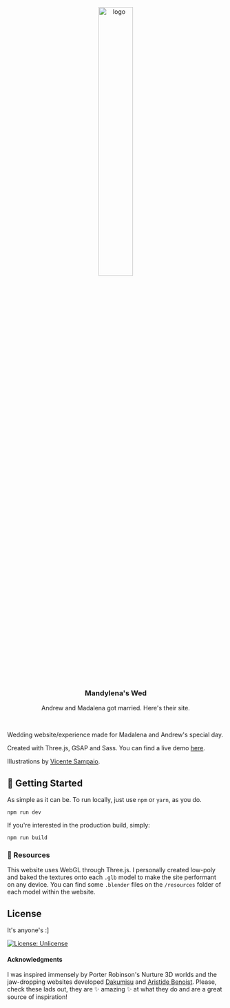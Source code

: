 <div align="center">
  <a href="https://github.com/othneildrew/Best-README-Template">
    <img alt="logo" width="40%" src="https://user-images.githubusercontent.com/17494745/199332105-3849c637-acb0-4e42-bab8-83edb271f61c.png">
  </a>

  <h3 align="center">Mandylena's Wed</h3>

  <p align="center">
   Andrew and Madalena got married. Here's their site.
  </p>
</div>

</br>

Wedding website/experience made for Madalena and Andrew's special day.

Created with Three.js, GSAP and Sass. You can find a live demo [here](https://luchoturtle.github.io/andys-wed/).

Illustrations by [Vicente Sampaio](https://vicentesampaio.hotglue.me/start).


## :hatching_chick: Getting Started

As simple as it can be. To run locally, just use `npm` or `yarn`, as you do.

```
npm run dev
```

If you're interested in the production build, simply:
```
npm run build
```

### :bento: Resources

This website uses WebGL through Three.js. I personally created low-poly and baked the textures onto each `.glb` model to make the site performant on any device. You can find some `.blender` files on the `/resources` folder of each model within the website.


## License

It's anyone's :]

[![License: Unlicense](https://img.shields.io/badge/license-Unlicense-blue.svg)](http://unlicense.org/)



#### Acknowledgments
I was inspired immensely by Porter Robinson's Nurture 3D worlds and the jaw-dropping websites developed [Dakumisu](https://github.com/Dakumisu) and [Aristide Benoist](https://www.aristidebenoist.com/). Please, check these lads out, they are :sparkles: amazing :sparkles: at what they do and are a great source of inspiration!
